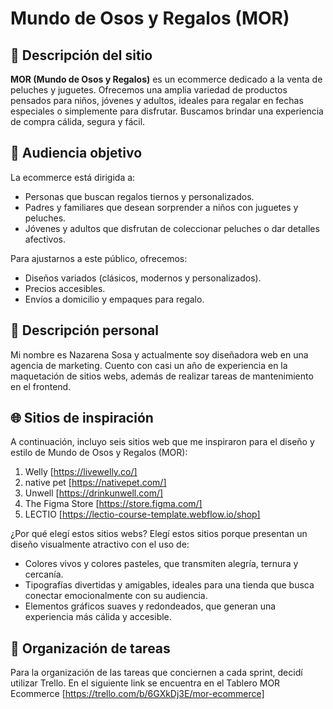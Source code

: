 # Mundo de Osos y Regalos (MOR)

## 🧸 Descripción del sitio

**MOR (Mundo de Osos y Regalos)** es un ecommerce dedicado a la venta de peluches y juguetes. Ofrecemos una amplia variedad de productos pensados para niños, jóvenes y adultos, ideales para regalar en fechas especiales o simplemente para disfrutar. Buscamos brindar una experiencia de compra cálida, segura y fácil.

## 🎯 Audiencia objetivo

La ecommerce está dirigida a:
- Personas que buscan regalos tiernos y personalizados.
- Padres y familiares que desean sorprender a niños con juguetes y peluches.
- Jóvenes y adultos que disfrutan de coleccionar peluches o dar detalles afectivos.

Para ajustarnos a este público, ofrecemos:
- Diseños variados (clásicos, modernos y personalizados).
- Precios accesibles.
- Envíos a domicilio y empaques para regalo.

## 👤 Descripción personal
Mi nombre es Nazarena Sosa y actualmente soy diseñadora web en una agencia de marketing. Cuento con casi un año de experiencia en la maquetación de sitios webs, además de realizar tareas de mantenimiento en el frontend.

## 🌐 Sitios de inspiración
A continuación, incluyo seis sitios web que me inspiraron para el diseño y estilo de Mundo de Osos y Regalos (MOR):
1.	Welly [https://livewelly.co/]
2.	native pet [https://nativepet.com/]
3.	Unwell [https://drinkunwell.com/]
4.	The Figma Store [https://store.figma.com/]
5.	LECTIO [https://lectio-course-template.webflow.io/shop]

¿Por qué elegí estos sitios webs?
Elegí estos sitios porque presentan un diseño visualmente atractivo con el uso de:
-	Colores vivos y colores pasteles, que transmiten alegría, ternura y cercanía.
-	Tipografías divertidas y amigables, ideales para una tienda que busca conectar emocionalmente con su audiencia.
-	Elementos gráficos suaves y redondeados, que generan una experiencia más cálida y accesible.

## 📖 Organización de tareas
Para la organización de las tareas que conciernen a cada sprint, decidí utilizar Trello. En el siguiente link se encuentra en el Tablero MOR Ecommerce [https://trello.com/b/6GXkDj3E/mor-ecommerce]
